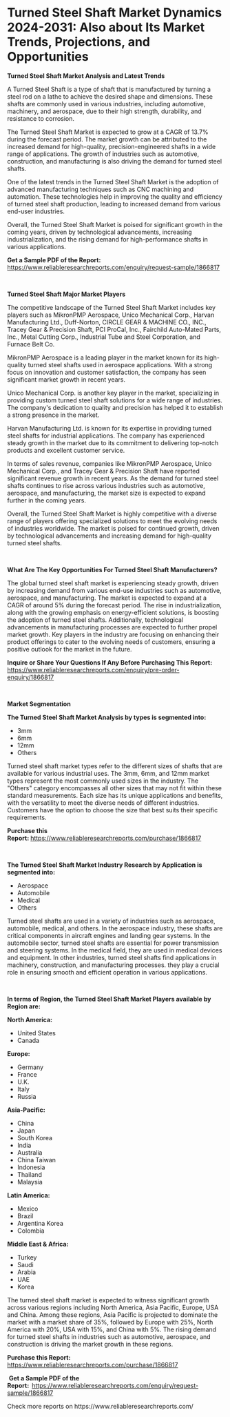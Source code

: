 <p><h1>Turned Steel Shaft Market Dynamics 2024-2031: Also about Its Market Trends, Projections, and Opportunities</h1></p><p><strong>Turned Steel Shaft Market Analysis and Latest Trends</strong></p>
<p><p>A Turned Steel Shaft is a type of shaft that is manufactured by turning a steel rod on a lathe to achieve the desired shape and dimensions. These shafts are commonly used in various industries, including automotive, machinery, and aerospace, due to their high strength, durability, and resistance to corrosion.</p><p>The Turned Steel Shaft Market is expected to grow at a CAGR of 13.7% during the forecast period. The market growth can be attributed to the increased demand for high-quality, precision-engineered shafts in a wide range of applications. The growth of industries such as automotive, construction, and manufacturing is also driving the demand for turned steel shafts.</p><p>One of the latest trends in the Turned Steel Shaft Market is the adoption of advanced manufacturing techniques such as CNC machining and automation. These technologies help in improving the quality and efficiency of turned steel shaft production, leading to increased demand from various end-user industries.</p><p>Overall, the Turned Steel Shaft Market is poised for significant growth in the coming years, driven by technological advancements, increasing industrialization, and the rising demand for high-performance shafts in various applications.</p></p>
<p><strong>Get a Sample PDF of the Report:&nbsp;</strong> <a href="https://www.reliableresearchreports.com/enquiry/request-sample/1866817">https://www.reliableresearchreports.com/enquiry/request-sample/1866817</a></p>
<p>&nbsp;</p>
<p><strong>Turned Steel Shaft Major Market Players</strong></p>
<p><p>The competitive landscape of the Turned Steel Shaft Market includes key players such as MikronPMP Aerospace, Unico Mechanical Corp., Harvan Manufacturing Ltd., Duff-Norton, CIRCLE GEAR & MACHINE CO., INC., Tracey Gear & Precision Shaft, PCI ProCal, Inc., Fairchild Auto-Mated Parts, Inc., Metal Cutting Corp., Industrial Tube and Steel Corporation, and Furnace Belt Co.</p><p>MikronPMP Aerospace is a leading player in the market known for its high-quality turned steel shafts used in aerospace applications. With a strong focus on innovation and customer satisfaction, the company has seen significant market growth in recent years.</p><p>Unico Mechanical Corp. is another key player in the market, specializing in providing custom turned steel shaft solutions for a wide range of industries. The company's dedication to quality and precision has helped it to establish a strong presence in the market.</p><p>Harvan Manufacturing Ltd. is known for its expertise in providing turned steel shafts for industrial applications. The company has experienced steady growth in the market due to its commitment to delivering top-notch products and excellent customer service.</p><p>In terms of sales revenue, companies like MikronPMP Aerospace, Unico Mechanical Corp., and Tracey Gear & Precision Shaft have reported significant revenue growth in recent years. As the demand for turned steel shafts continues to rise across various industries such as automotive, aerospace, and manufacturing, the market size is expected to expand further in the coming years.</p><p>Overall, the Turned Steel Shaft Market is highly competitive with a diverse range of players offering specialized solutions to meet the evolving needs of industries worldwide. The market is poised for continued growth, driven by technological advancements and increasing demand for high-quality turned steel shafts.</p></p>
<p>&nbsp;</p>
<p><strong>What Are The Key Opportunities For Turned Steel Shaft Manufacturers?</strong></p>
<p><p>The global turned steel shaft market is experiencing steady growth, driven by increasing demand from various end-use industries such as automotive, aerospace, and manufacturing. The market is expected to expand at a CAGR of around 5% during the forecast period. The rise in industrialization, along with the growing emphasis on energy-efficient solutions, is boosting the adoption of turned steel shafts. Additionally, technological advancements in manufacturing processes are expected to further propel market growth. Key players in the industry are focusing on enhancing their product offerings to cater to the evolving needs of customers, ensuring a positive outlook for the market in the future.</p></p>
<p><strong>Inquire or Share Your Questions If Any Before Purchasing This Report:</strong> <a href="https://www.reliableresearchreports.com/enquiry/pre-order-enquiry/1866817">https://www.reliableresearchreports.com/enquiry/pre-order-enquiry/1866817</a></p>
<p>&nbsp;</p>
<p><strong>Market Segmentation</strong></p>
<p><strong>The Turned Steel Shaft Market Analysis by types is segmented into:</strong></p>
<p><ul><li>3mm</li><li>6mm</li><li>12mm</li><li>Others</li></ul></p>
<p><p>Turned steel shaft market types refer to the different sizes of shafts that are available for various industrial uses. The 3mm, 6mm, and 12mm market types represent the most commonly used sizes in the industry. The "Others" category encompasses all other sizes that may not fit within these standard measurements. Each size has its unique applications and benefits, with the versatility to meet the diverse needs of different industries. Customers have the option to choose the size that best suits their specific requirements.</p></p>
<p><strong>Purchase this Report:&nbsp;</strong><a href="https://www.reliableresearchreports.com/purchase/1866817">https://www.reliableresearchreports.com/purchase/1866817</a></p>
<p>&nbsp;</p>
<p><strong>The Turned Steel Shaft Market Industry Research by Application is segmented into:</strong></p>
<p><ul><li>Aerospace</li><li>Automobile</li><li>Medical</li><li>Others</li></ul></p>
<p><p>Turned steel shafts are used in a variety of industries such as aerospace, automobile, medical, and others. In the aerospace industry, these shafts are critical components in aircraft engines and landing gear systems. In the automobile sector, turned steel shafts are essential for power transmission and steering systems. In the medical field, they are used in medical devices and equipment. In other industries, turned steel shafts find applications in machinery, construction, and manufacturing processes. they play a crucial role in ensuring smooth and efficient operation in various applications.</p></p>
<p>&nbsp;</p>
<p><strong>In terms of Region, the Turned Steel Shaft Market Players available by Region are:</strong></p>
<p>
    <p> <strong> North America: </strong>
        <ul>
            <li>United States</li>
            <li>Canada</li>
        </ul>
        </p> 
    <p> <strong> Europe: </strong>
        <ul>
            <li>Germany</li>
            <li>France</li>
            <li>U.K.</li>
            <li>Italy</li>
            <li>Russia</li>
        </ul>
        </p> 
    <p> <strong> Asia-Pacific: </strong>
        <ul>
            <li>China</li>
            <li>Japan</li>
            <li>South Korea</li>
            <li>India</li>
            <li>Australia</li>
            <li>China Taiwan</li>
            <li>Indonesia</li>
            <li>Thailand</li>
            <li>Malaysia</li>
        </ul>
        </p> 
    <p> <strong> Latin America: </strong>
        <ul>
            <li>Mexico</li>
            <li>Brazil</li>
            <li>Argentina Korea</li>
            <li>Colombia</li>
        </ul>
        </p> 
    <p> <strong> Middle East & Africa: </strong>
        <ul>
            <li>Turkey</li>
            <li>Saudi</li>
            <li>Arabia</li>
            <li>UAE</li>
            <li>Korea</li>
        </ul>
    </p>
    </p>
<p><p>The turned steel shaft market is expected to witness significant growth across various regions including North America, Asia Pacific, Europe, USA and China. Among these regions, Asia Pacific is projected to dominate the market with a market share of 35%, followed by Europe with 25%, North America with 20%, USA with 15%, and China with 5%. The rising demand for turned steel shafts in industries such as automotive, aerospace, and construction is driving the market growth in these regions.</p></p>
<p><strong>Purchase this Report: </strong><a href="https://www.reliableresearchreports.com/purchase/1866817">https://www.reliableresearchreports.com/purchase/1866817</a></p>
<p>&nbsp;<strong>Get a Sample PDF of the Report:&nbsp;&nbsp;</strong><a href="https://www.reliableresearchreports.com/enquiry/request-sample/1866817">https://www.reliableresearchreports.com/enquiry/request-sample/1866817</a></p>
<p><strong></strong></p>
<p>Check more reports on https://www.reliableresearchreports.com/</p>